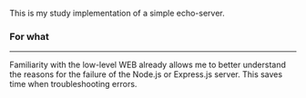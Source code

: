 This is my study implementation of a simple echo-server.

### For what
-----------
Familiarity with the low-level WEB already allows me to better understand the reasons for the failure of the Node.js or Express.js server. This saves time when troubleshooting errors.
